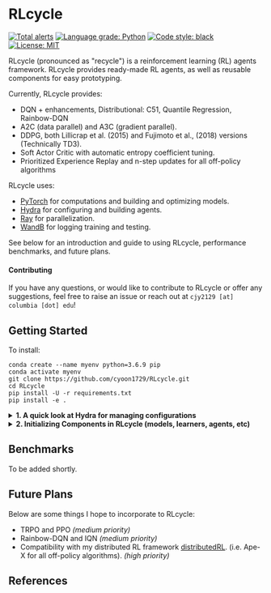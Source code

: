 # RLcycle

[![Total alerts](https://img.shields.io/lgtm/alerts/g/cyoon1729/RLcycle.svg?logo=lgtm&logoWidth=18)](https://lgtm.com/projects/g/cyoon1729/RLcycle/alerts/)
[![Language grade: Python](https://img.shields.io/lgtm/grade/python/g/cyoon1729/RLcycle.svg?logo=lgtm&logoWidth=18)](https://lgtm.com/projects/g/cyoon1729/RLcycle/context:python)
[![Code style: black](https://img.shields.io/badge/code%20style-black-000000.svg)](https://github.com/ambv/black)
[![License: MIT](https://img.shields.io/badge/License-MIT-yellow.svg)](https://opensource.org/licenses/MIT)

RLcycle (pronounced as "recycle") is a reinforcement learning (RL) agents framework. RLcycle provides ready-made RL agents, as well as reusable components for easy prototyping. 

Currently, RLcycle provides:
- DQN + enhancements, Distributional: C51, Quantile Regression, Rainbow-DQN
- A2C (data parallel) and A3C (gradient parallel).
- DDPG, both Lillicrap et al. (2015) and Fujimoto et al., (2018) versions (Technically TD3).
- Soft Actor Critic with automatic entropy coefficient tuning.
- Prioritized Experience Replay and n-step updates for all off-policy algorithms

RLcycle uses:
- [PyTorch](https://github.com/pytorch/pytorch) for computations and building and optimizing models.
- [Hydra](https://github.com/facebookresearch/hydra) for configuring and building agents.
- [Ray](https://github.com/ray-project/ray) for parallelization. 
- [WandB](https://www.wandb.com/) for logging training and testing. 

See below for an introduction and guide to using RLcycle, performance benchmarks, and future plans.

#### Contributing

If you have any questions, or would like to contribute to RLcycle or offer any suggestions, feel free to raise an issue or reach out at `cjy2129 [at] columbia [dot] edu`!

## Getting Started
To install:
```
conda create --name myenv python=3.6.9 pip
conda activate myenv
git clone https://github.com/cyoon1729/RLcycle.git
cd RLcycle
pip install -U -r requirements.txt
pip install -e .
```

<details>
<summary> <b> 1. A quick look at Hydra for managing configurations </b></summary>
Let's first take a  look at one of the many useful things [hydra](https://hydra.cc/) can do:

```yaml
"""Instantiating classes from yaml files"""

# in ./examples/rectangle.yaml
shape:
    class: examples.shapes.Rectangle
        params:
            height: 5
            width: 4
```

Initializing `shapes.Rectangle` with `hydra` as in the above yaml file:

```python
"""Instantiating classes from yaml files"""

# in ./examples/shapes.py
class Rectangle:
    def __init__(self, width: float, height: float):
        self.width = width
        self.height = height
       
    def get_area(self):
        return width * height

# in ./examples/main.py
import hydra
from omegaconf import DictConfig

@hydra.main(config_path="./examples/rectangle.yaml")
def main(cfg: DictConfig):
    shape = hydra.utils.instantiate(layer_info)
    print(shape.__class__.__name__)  # >>> 'Rectangle'
	print(shape.get_area()) # >>> 20
    
if __main__ == "__main__":
    main()
```
If you would like to know more about `hydra`,  [check it out](https://hydra.cc/)!
</details>

<details>
<summary> <b> 2. Initializing Components in RLcycle (models, learners, agents, etc) </b></summary>

Most of the components in `RLcycle` are instantiated via `hydra.utils.instantiate`, as illustrated in the section above. 
Examples:
1. models:
```yaml
"""in ./configs/lunarlander/models/dqn.yaml"""
model:
  class: rlcycle.common.models.value.DQNModel
  params:
    model_cfg:
      state_dim: undefined
      action_dim: undefined
      fc:
        input:
          class: rlcycle.common.models.layers.LinearLayer
          params: 
            input_size: undefined
            output_size: 128
            post_activation_fn: relu           
        hidden:
          hidden1:
            class: rlcycle.common.models.layers.LinearLayer
            params: 
              input_size: 128
              output_size: 128
              post_activation_fn: relu
          hidden2:
            class: rlcycle.common.models.layers.LinearLayer
            params: 
              input_size: 128
              output_size: 128
              post_activation_fn: relu
        output:
          class: rlcycle.common.models.layers.LinearLayer
          params:
            input_size: 128
            output_size: undefined
            post_activation_fn: identity
```
Building the above model:
```python
"""in ./rlcycle/build.py"""
def build_model(model_cfg: DictConfig, device: torch.device):
    """Build model from DictConfigs via hydra.utils.instantiate()"""
    model = hydra.utils.instantiate(model_cfg)
    return model.to(device)
```

2. learners:
```python
# in ./rlcycle/dqn_base/agent.py
#....
self.learner = build_learner(
    self.experiment_info, self.hyper_params, self.model_cfg
)
# ...

# in ./rlcycle/build.py
def build_learner(
    experiment_info: DictConfig, hyper_params: DictConfig, model: DictConfig
):
    """Build learner from DictConfigs via hydra.utils.instantiate()"""
    learner_cfg = DictConfig(dict())
    learner_cfg["class"] = experiment_info.learner
    learner_cfg["params"] = dict(
        experiment_info=experiment_info,
        hyper_params=hyper_params,
        model_cfg=model
    )
    learner = hydra.utils.instantiate(learner_cfg)
    return learner
```

3. agents: 
```python
# in ./tests/test_dqn.py
@hydra.main(config_path="../configs/lunarlander/dqn.yaml", strict=False)
def main(cfg: DictConfig):
    agent = build_agent(**cfg)
    agent.train()

# in ./rlcycle.build.py
def build_agent(
    experiment_info: DictConfig, hyper_params: DictConfig, model: DictConfig
):
    """Build agent from DictConfigs via hydra.utils.instantiate()"""
    agent_cfg = DictConfig(dict())
    agent_cfg["class"] = experiment_info.agent
    agent_cfg["params"] = dict(
        experiment_info=experiment_info,
        hyper_params=hyper_params,
        model_cfg=model
    )
    agent = hydra.utils.instantiate(agent_cfg)
    return agent
```
This should help you get started with building & running agents in RLcycle!
</details>

## Benchmarks
To be added shortly.


## Future Plans

Below are some things I hope to incorporate to RLcycle:
- TRPO and PPO  *(medium priority)*
- Rainbow-DQN and IQN *(medium priority)*
- Compatibility with my distributed RL framework [distributedRL](https://github.com/cyoon1729/distributedRL). (i.e. Ape-X for all off-policy algorithms). *(high priority)*

## References
